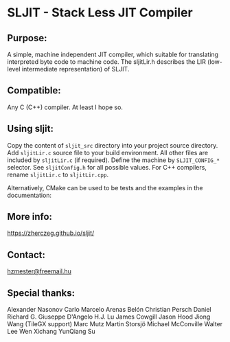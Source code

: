 # SLJIT - Stack Less JIT Compiler

## Purpose:
  A simple, machine independent JIT compiler, which suitable for
  translating interpreted byte code to machine code. The sljitLir.h
  describes the LIR (low-level intermediate representation) of SLJIT.

## Compatible:
  Any C (C++) compiler. At least I hope so.

## Using sljit:
  Copy the content of `sljit_src` directory into your project source directory.
  Add `sljitLir.c` source file to your build environment. All other files are
  included by `sljitLir.c` (if required). Define the machine by `SLJIT_CONFIG_*`
  selector. See `sljitConfig.h` for all possible values. For C++ compilers,
  rename `sljitLir.c` to `sljitLir.cpp`.

  Alternatively, CMake can be used to be tests and the examples in the documentation:

## More info:
  https://zherczeg.github.io/sljit/

## Contact:
  hzmester@freemail.hu

## Special thanks:
  Alexander Nasonov
  Carlo Marcelo Arenas Belón
  Christian Persch
  Daniel Richard G.
  Giuseppe D'Angelo
  H.J. Lu
  James Cowgill
  Jason Hood
  Jiong Wang (TileGX support)
  Marc Mutz
  Martin Storsjö
  Michael McConville
  Walter Lee
  Wen Xichang
  YunQiang Su
